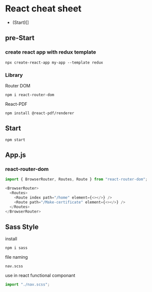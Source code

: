 # React cheat sheet
- (Start)[]
## pre-Start
### create react app with redux template
```
npx create-react-app my-app --template redux
```
### Library
Router DOM
```
npm i react-router-dom
```
React-PDF
```
npm install @react-pdf/renderer
```

## Start
```
npm start
```
## App.js
### react-router-dom
```js
import { BrowserRouter, Routes, Route } from "react-router-dom";
```
```js
<BrowserRouter>
  <Routes>
    <Route index path="/home" element={<></>} />
    <Route path="/Make-certificate" element={<></>} />
  </Routes>
</BrowserRouter>
```

## Sass Style
install
```
npm i sass
```
file naming
```
nav.scss
```
use in react functional componant
```js
import "./nav.scss";
```
